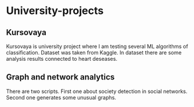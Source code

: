 # University-projects
## Kursovaya
Kursovaya is university project where I am testing several ML algorithms of classification. Dataset was taken from Kaggle. In dataset there are some analysis results connected to heart deseases.  
## Graph and network analytics
There are two scripts. First one about society detection in social networks. Second one generates some unusual graphs. 

